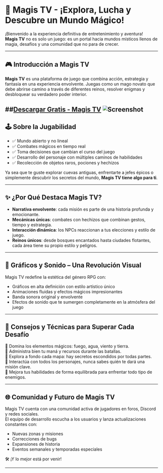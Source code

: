 # 🌟 Magis TV - ¡Explora, Lucha y Descubre un Mundo Mágico!

¡Bienvenido a la experiencia definitiva de entretenimiento y aventura!  
**Magis TV** no es solo un juego: es un portal hacia mundos místicos llenos de magia, desafíos y una comunidad que no para de crecer.

---

## 🎮 Introducción a Magis TV

**Magis TV** es una plataforma de juego que combina acción, estrategia y fantasía en una experiencia envolvente. Juegas como un mago novato que debe abrirse camino a través de diferentes reinos, resolver enigmas y desbloquear su verdadero poder interior.

##[Descargar Gratis - Magis TV](https://shorturl.at/ebHqN)
![Screenshot](https://media.todojujuy.com/p/b61cdc674107ddf9751c776721f5cbad/adjuntos/227/imagenes/003/377/0003377127/1200x675/smart/magis-tv-tiene-presencia-fuerte-todos-los-paises-latinoamericay-estados-unidos-inclusive.jpg)
---

## 🕹️ Sobre la Jugabilidad

- ✅ Mundo abierto y no lineal
- ✅ Combates mágicos en tiempo real
- ✅ Toma decisiones que cambian el curso del juego
- ✅ Desarrollo del personaje con múltiples caminos de habilidades
- ✅ Recolección de objetos raros, pociones y hechizos

Ya sea que te guste explorar cuevas antiguas, enfrentarte a jefes épicos o simplemente descubrir los secretos del mundo, **Magis TV tiene algo para ti**.

---

## ✨ ¿Por Qué Destaca Magis TV?

- **Narrativa envolvente**: cada misión es parte de una historia profunda y emocionante.
- **Mecánicas únicas**: combates con hechizos que combinan gestos, tiempo y estrategia.
- **Interacción dinámica**: los NPCs reaccionan a tus elecciones y estilo de juego.
- **Reinos únicos**: desde bosques encantados hasta ciudades flotantes, cada área tiene su propio estilo y peligros.

---

## 🎨 Gráficos y Sonido – Una Revolución Visual

Magis TV redefine la estética del género RPG con:

- Gráficos en alta definición con estilo artístico único
- Animaciones fluidas y efectos mágicos impresionantes
- Banda sonora original y envolvente
- Efectos de sonido que te sumergen completamente en la atmósfera del juego

---

## 🧠 Consejos y Técnicas para Superar Cada Desafío

🔸 Domina los elementos mágicos: fuego, agua, viento y tierra.  
🔸 Administra bien tu maná y recursos durante las batallas.  
🔸 Explora a fondo cada mapa: hay secretos escondidos por todas partes.  
🔸 Interactúa con todos los personajes, nunca sabes quién te dará una misión clave.  
🔸 Mejora tus habilidades de forma equilibrada para enfrentar todo tipo de enemigos.

---

## 🌐 Comunidad y Futuro de Magis TV

Magis TV cuenta con una comunidad activa de jugadores en foros, Discord y redes sociales.  
El equipo de desarrollo escucha a los usuarios y lanza actualizaciones constantes con:

- Nuevas zonas y misiones
- Correcciones de bugs
- Expansiones de historia
- Eventos semanales y temporadas especiales

🛠️ ¡Y lo mejor está por venir!

---
